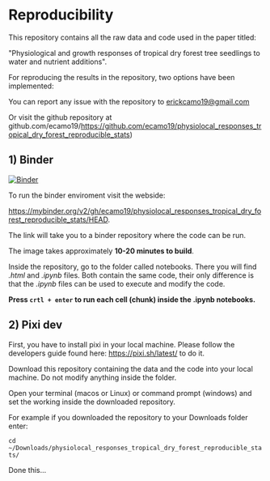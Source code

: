 # Reproducibility

This repository contains all the raw data and code used in the paper titled:

"Physiological and growth responses of tropical dry forest tree seedlings 
to water and nutrient additions".

For reproducing the results in the repository, two options have been implemented: 

You can report any issue with the repository to erickcamo19@gmail.com

Or visit the github repository at github.com/ecamo19/https://github.com/ecamo19/physiolocal_responses_tropical_dry_forest_reproducible_stats)



## 1) Binder

[![Binder](https://mybinder.org/badge_logo.svg)](https://mybinder.org/v2/gh/ecamo19/physiolocal_responses_tropical_dry_forest_reproducible_stats/HEAD)

To run the binder enviroment visit the webside: 

https://mybinder.org/v2/gh/ecamo19/physiolocal_responses_tropical_dry_forest_reproducible_stats/HEAD. 

The link will take you to a binder repository where the code can be run. 

The image takes approximately __10-20 minutes to build__.

Inside the repository, go to the folder called notebooks. There you will find 
_.html_ and  _.ipynb_ files. Both contain the same code, their only difference 
is that the _.ipynb_ files can be used to execute and modify the code. 

__Press `crtl + enter` to run each cell (chunk) inside the .ipynb notebooks.__

## 2) Pixi dev

First, you have to install pixi in your local machine. Please follow the 
developers guide found here: https://pixi.sh/latest/ to do it. 

Download this repository containing the data and the code into your 
local machine. Do not modify anything inside the folder.

Open your terminal (macos or Linux) or command prompt (windows) and set the 
working inside the downloaded repository.

For example if you downloaded the repository to your Downloads folder enter:

`cd ~/Downloads/physiolocal_responses_tropical_dry_forest_reproducible_stats/`

Done this... 